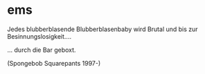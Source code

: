 # ems
Jedes blubberblasende Blubberblasenbaby wird Brutal und bis zur Besinnungslosigkeit....

... durch die Bar geboxt.

(Spongebob Squarepants 1997-)